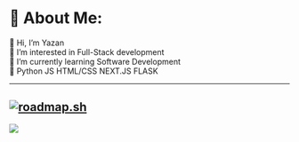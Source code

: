 # 💫 About Me:
👋 Hi, I’m Yazan<br>👀 I’m interested in Full-Stack development<br>🌱 I’m currently learning Software Development<br>💞️ Python JS HTML/CSS NEXT.JS FLASK<br>

---
[![roadmap.sh](https://roadmap.sh/card/tall/652405354c7f3e98be4dada2?variant=dark)](https://roadmap.sh)
---
[![](https://visitcount.itsvg.in/api?id=ColdByDefault&icon=5&color=1)](https://visitcount.itsvg.in)

<!-- Proudly created with GPRM ( https://gprm.itsvg.in ) -->
